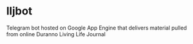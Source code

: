 # lljbot
Telegram bot hosted on Google App Engine that delivers material pulled from online Duranno Living Life Journal

